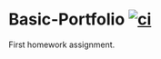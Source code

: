 # Basic-Portfolio [![ci](https://github.com/answebdev/BasicPortfolio/actions/workflows/cy.yaml/badge.svg?branch=master)](https://github.com/answebdev/BasicPortfolio/actions/workflows/cy.yaml)

First homework assignment.
